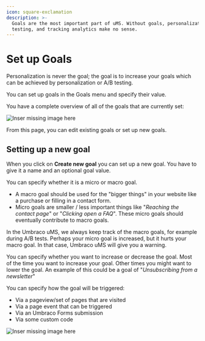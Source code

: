 ```yaml
---
icon: square-exclamation
description: >-
  Goals are the most important part of uMS. Without goals, personalization, A/B
  testing, and tracking analytics make no sense.
---
```


# Set up Goals

Personalization is never the goal; the goal is to increase your goals which can be achieved by personalization or A/B testing.

You can set up goals in the Goals menu and specify their value.

You have a complete overview of all of the goals that are currently set:

![Inser missing image here]()

From this page, you can edit existing goals or set up new goals.

## Setting up a new goal

When you click on **Create new goal** you can set up a new goal. You have to give it a name and an optional goal value.

You can specify whether it is a micro or macro goal.

* A macro goal should be used for the "bigger things" in your website like a purchase or filling in a contact form.
* Micro goals are smaller / less important things like "_Reaching the contact page_" or "_Clicking open a FAQ_". These micro goals should eventually contribute to macro goals.

In the Umbraco uMS, we always keep track of the macro goals, for example during A/B tests. Perhaps your micro goal is increased, but it hurts your macro goal. In that case, Umbraco uMS will give you a warning.

You can specify whether you want to increase or decrease the goal. Most of the time you want to increase your goal. Other times you might want to lower the goal. An example of this could be a goal of "_Unsubscribing from a newsletter_"

You can specify how the goal will be triggered:

* Via a pageview/set of pages that are visited
* Via a page event that can be triggered
* Via an Umbraco Forms submission
* Via some custom code

![Inser missing image here]()
